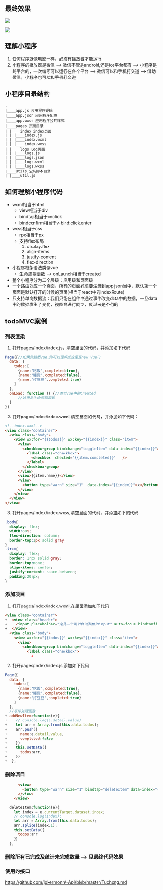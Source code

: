 ## 最终效果
![](https://mp.weixin.qq.com/wxopen/basicprofile?action=get_qrcode&type=1&openid=oURMR0R6pU8DR1KYh4zfIvcgDnGM&token=770834557&lang=zh_CN)

![](http://7fvanf.com1.z0.glb.clouddn.com/17-9-22/72008800.jpg)

## 理解小程序
1. 任何程序就像电影一样，必须有播放器才能运行
2. 小程序的播放器是微信 —> 微信不管是android,还是ios平台都有 —> 小程序是跨平台的，一次编写可以运行在各个平台 —> 微信可以和手机打交道 —> 借助微信，小程序也可以和手机打交道

## 小程序目录结构

```
.
|____app.js 应用程序逻辑
|____app.json 应用程序配置
|____app.wxss 应用程序公共样式
|____pages 页面目录
| |____index index页面
| | |____index.js
| | |____index.wxml
| | |____index.wxss
| |____logs Log页面
| | |____logs.js
| | |____logs.json
| | |____logs.wxml
| | |____logs.wxss
|____utils 公共脚本目录
| |____util.js
```

## 如何理解小程序代码
- wxml相当于html
    + view相当于div
    + bindtap相当于onclick
    + bindconfirm相当于v-bind:click.enter
- wxss相当于css
    + rpx相当于px
    + 支持flex布局
        1. display:flex
        2. align-items
        3. justify-content
        4. flex-direction
- 小程序框架语法类似vue
    + 生命周期函数 --> onLaunch相当于created
- 整个小程序分为二个层级：应用级和页面级
- 一个路由对应一个页面，所有的页面必须要注册到app.json当中，默认第一个页面是默认打开的时候的页面(相当于react中的indexRoute)
- 只支持单向数据流：我们只能在组件中通过事件改变data中的数据，一旦data中的数据发生了变化，视图会进行同步，反过来是不行的

## todoMVC案例
### 列表渲染

1. 打开pages/index/index.js，清空里面的代码，并添加如下代码

```javascript
Page({//如果你熟悉vue,你可以理解成这里是new Vue()
  data: {
    todos:[
      {name:'吃饭',completed:true},
      {name:'睡觉',completed:false},
      {name:'打豆豆',completed:true}
    ]
  },
  onLoad: function () {//类似vue中的created
      //这里是生命周期函数
  }
})
```

2. 打开pages/index/index.wxml,清空里面的代码，并添加如下代码：

```html
<!--index.wxml-->
<view class="container">
  <view class="body">
    <view wx:for="{{todos}}" wx:key="{{index}}" class="item">
      <view>
        <checkbox-group bindchange="toggleItem" data-index="{{index}}">
          <label class="checkbox">
            <checkbox  checked="{{item.completed}}"   />
          </label>
        </checkbox-group>
      </view>
      <view>{{item.name}}</view>
      <view>
        <button type="warn" size="1"  data-index="{{index}}">x</button>
      </view>
    </view>
  </view>
</view>
```

3. 打开pages/index/index.wxss,清空里面的代码，并添加如下的代码

```css
.body{
  display: flex;
  width:80%;
  flex-direction: column;
  border-top:1px solid gray;
}
.item{
  display: flex;
  border: 1rpx solid gray;
  border-top:none;
  align-items: center;
  justify-content: space-between;
  padding:20rpx;
}
```
    
### 添加项目
1. 打开pages/index/index.wxml,在里面添加如下代码

```html
<view class="container">
+  <view class="header">
+    <input placeholder="这是一个可以自动聚焦的input" auto-focus bindconfirm="addNewItem"  />
+  </view>
  <view class="body">
    <view wx:for="{{todos}}" wx:key="{{index}}" class="item">
      <view>
        <checkbox-group bindchange="toggleItem" data-index="{{index}}">
          <label class="checkbox">
            <
```

2. 打开pages/index/index.js,添加如下代码

```javascript
Page({
  data: {
    todos:[
      {name:'吃饭',completed:true},
      {name:'睡觉',completed:false},
      {name:'打豆豆',completed:true}
    ]
  },
  //事件处理函数
+ addNewItem:function(e){
+    // console.log(e.detail.value)
+    let arr = Array.from(this.data.todos);
+    arr.push({
+      name:e.detail.value,
+      completed:false
+    })
+    this.setData({
+      todos:arr,
+    })
+  },
```

### 删除项目

```html
      <view>
        <button type="warn" size="1" bindtap="deleteItem" data-index="{{index}}">x</button>
      </view>
    </view>
```

```javascript
  deleteItem:function(e){
    let index = e.currentTarget.dataset.index;
    // console.log(index);
    let arr = Array.from(this.data.todos);
    arr.splice(index,1);
    this.setData({
      todos:arr
    })
  },
``` 

### 删除所有已完成及统计未完成数量 --> 见最终代码效果

### 使用的接口
https://github.com/jokermonn/-Api/blob/master/Tuchong.md
